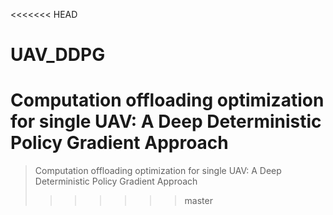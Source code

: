 <<<<<<< HEAD
# UAV_DDPG
Computation offloading optimization for single UAV: A Deep Deterministic Policy Gradient Approach
=======
> Computation offloading optimization for single UAV: A Deep Deterministic Policy Gradient Approach
>>>>>>> master
